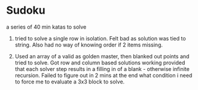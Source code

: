 # Sudoku

a series of 40 min katas to solve

1. tried to solve a single row in isolation. Felt bad as solution was tied to string. Also had no way of knowing order if 2 items missing.


2. Used an array of a valid as golden master, then blanked out points and tried to solve. Got row and column based solutions working provided that each solver step results in a filling in of a blank - otherwise infinite recursion. Failed to figure out in 2 mins at the end what condition i need to force me to evaluate a 3x3 block to solve.